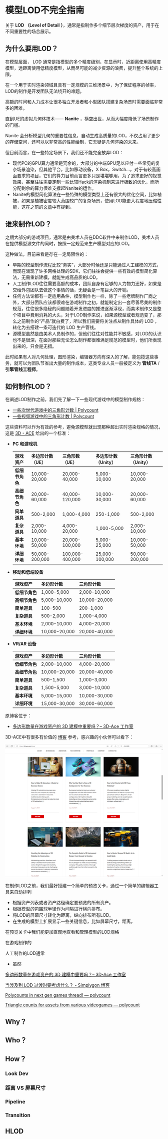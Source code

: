 # 模型LOD不完全指南

关于 **LOD （Level of Detail ）**，通常是指制作多个细节层次梯度的资产，用于在不同重要性的场合展示。

## 为什么要用LOD？

在模型层面， LOD 通常是指模型的多个精度级别，在显示时，近距离使用高精度模型，远距离使用低精度模型，从而尽可能的减少资源的浪费，提升整个系统的上限。

在一个用于实时渲染领域且具有一定规模的三维场景中，为了保证程序的帧率，LOD的制作是开发团队无法绕开的难题。

高额的时间和人力成本让很多独立开发者和小型团队搭建复杂场景时需要面临非常多的困难。

直到UE的虚拟几何体技术—— **Nanite** ，横空出世，从而大幅度降低了场景制作的门槛。

Nanite 会分析模型几何的重要性信息，自动生成高质量的LOD，不仅占用了更少的存储空间，还可以以非常高的性能绘制，它无疑是几何渲染的未来。

但目前而言，在一些特定场景下，我们还不能完全放弃LOD：

- 现代PC的GPU算力通常是冗余的，大部分的中端GPU足以应付一些常见的复杂场景渲染，但其他平台，比如移动设备，X Box，Switch...，对于有较高画面要求的项目，它们的算力目前而言更多只是堪堪够用，为了追求更好的视觉效果，甚至往往需要定制一些比较Hack的渲染机制来进行极致的优化，而所分配剩余的算力很难支撑起Nanite的运作。
- Nanite的模型简化算法在一些特殊的模型类型上还有很大的优化空间，比如植被，如果是植被密度较大范围较广的复杂场景，使用LOD能更大程度地压缩性能，这在之前的[文章](https://zhuanlan.zhihu.com/p/713731229)中有提到。

## 谁来制作LOD？

之期大部分的游戏项目，通常是由美术人员在DDC软件中来制作LOD，美术人员在提供模型源文件的同时，按照一定规范来生产模型对应的LOD。

这种做法，目前来看是存在一定局限性的：

- 早期的模型制作流程比较“务实”，大部分时候还是只能通过人工建模的方式，而现在涌现了许多网格处理的SDK，它们往往会提供一些有效的模型简化算法，无需重新建模，就能生成高品质的LOD。 
- 人工制作LOD往往需要高额的成本，团队自身有足够的人力物力还好，如果是交给外包团队去做这个事情的话，无疑会是一笔巨大的开销。
- 任何方法论都有一定适用条件，模型制作也一样，除了一些老牌制作厂商之外，大部分团队应该都很难在游戏制作之初，就能制定出一套尽善尽美的制作规范，往往很多隐秘的问题随着开发进度的推进逐渐浮现，而美术制作又是整个项目中费用消耗的大头，对于LOD制作来说，如果源模型或者规范变了，那么之前制作的“产品”就白费了，所以我们需要将关注点从制作具体的 LOD ，转化为去搭建一条可迭代的 LOD 生产管线。
- 源模型虽然是由美术人员制作的，但他们往往对性能并不敏感，对LOD的认识也不是很深，在面对那些无论怎么制作都很难满足规范的模型时，他们所表现出来的，只会是无措。

此时如果有人对几何处理，图形渲染，编辑器方向有深入的了解，能包揽这些事务，就可以为团队节省出大量的制作成本，这类专业人员一般被定义为 **管线TA** / **引擎管线工程师**。

## 如何制作LOD？

在阐述LOD制作之前，我们先了解一下一些现代游戏中的模型制作规格：

- [一些次世代游戏中的三角形计数 | Polycount](https://polycount.com/discussion/141061/polycounts-in-next-gen-games-thread)
- [一些视频游戏中的三角形计数 | Polycount](https://polycount.com/discussion/126662/triangle-counts-for-assets-from-various-videogames)

这些资料可以作为有效的参考，避免源模型就出现那种超出实时渲染规格的情况，这是 [3D - ACE](https://3d-ace.com/) 给出的一个标准：

- **PC 和游戏机**

    | **游戏资产**   | **多边形计数 （UE）** | **三角形数 （UE）** | **多边形计数 （Unity）** | **三角形计数 （Unity）** |
    | -------------- | --------------------- | ------------------- | ------------------------ | ------------------------ |
    | **低细节角色** | 10,000-20,000         | 20,000-40,000       | 5,000-10,000             | 10,000-20,000            |
    | **高细节角色** | 20,000-60,000         | 40,000-120,000      | 10,000-30,000            | 20,000-60,000            |
    | **简单道具**   | 500-2,000             | 1,000-4,000         | 250-1,000                | 500-2,000                |
    | **复杂道具**   | 2,000-10,000          | 4,000-20,000        | 1,000-5,000              | 2,000-10,000             |
    | **基本环境**   | 10,000-50,000         | 20,000-100,000      | 5,000-25,000             | 10,000-50,000            |
    | **详细环境**   | 50,000-200,000        | 100,000-400,000     | 25,000-100,000           | 50,000-200,000           |

- **移动和低端设备**

    | **游戏资产**   | **多边形计数** | **三角形计数** |
    | -------------- | -------------- | -------------- |
    | **低细节角色** | 1,000-5,000    | 2,000-10,000   |
    | **高细节角色** | 5,000-10,000   | 10,000-20,000  |
    | **简单道具**   | 100-500        | 200-1,000      |
    | **复杂道具**   | 500-2,000      | 1,000-4,000    |
    | **基本环境**   | 2,000-10,000   | 4,000-20,000   |
    | **详细环境**   | 10,000-20,000  | 20,000-40,000  |

- **VR/AR 设备**

    | **游戏资产**   | **多边形计数** | **三角形计数** |
    | -------------- | -------------- | -------------- |
    | **低细节角色** | 2,000-10,000   | 4,000-20,000   |
    | **高细节角色** | 10,000-20,000  | 20,000-40,000  |
    | **简单道具**   | 500-1,500      | 1,000-3,000    |
    | **复杂道具**   | 1,500-5,000    | 3,000-10,000   |
    | **基本环境**   | 5,000-15,000   | 10,000-30,000  |
    | **详细环境**   | 15,000-30,000  | 30,000-60,000  |

原博客位于：

- [多边形数量在游戏资产的 3D 建模中重要吗？– 3D-Ace 工作室](https://3d-ace.com/blog/polygon-count-in-3d-modeling-for-game-assets/)

3D-ACE中有很多有价值的 [博客](https://3d-ace.com/blog/) 参考，感兴趣的小伙伴可以看下：

![image-20241023201143597](Resources/image-20241023201143597.png)

在制作LOD之前，我们最好搭建一个简单的预览关卡，通过一个简单的编辑器工具来自动排列

- 根据资产列表或者资产路径确定要预览的所有资产。
- 根据模型的包围球半径作为间隔进行横向排布。
- 将LOD的屏幕尺寸转化为距离，纵向排布所有LOD。
- 在生成的模型上扩展显示一些关键信息，比如屏幕尺寸，距离，

在预览关卡中我们能更加直观地查看和管理模型的LOD规格





在游戏制作的





人工制作的LOD通常

- 虽然





















[多边形数量在游戏资产的 3D 建模中重要吗？– 3D-Ace 工作室](https://3d-ace.com/blog/polygon-count-in-3d-modeling-for-game-assets/)

[当涉及到 LOD 过渡时要考虑什么？ - Simplygon 博客](https://www.simplygon.com/posts/51aba9d5-bafd-459d-94b8-718273fdf092)

[Polycounts in next gen games thread! — polycount](https://polycount.com/discussion/141061/polycounts-in-next-gen-games-thread)

[Triangle counts for assets from various videogames — polycount](https://polycount.com/discussion/126662/triangle-counts-for-assets-from-various-videogames)

## Why？

## Who？

## How？

### Look Dev

### 距离 VS 屏幕尺寸

### Pipeline

### Transition

## HLOD

